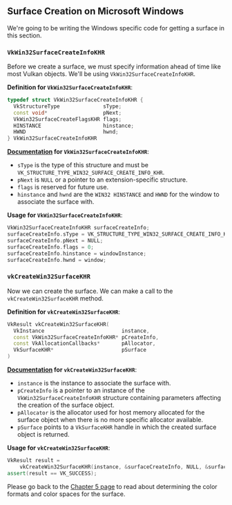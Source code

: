 ## Surface Creation on Microsoft Windows

We're going to be writing the Windows specific code for getting a surface in this section.

### `VkWin32SurfaceCreateInfoKHR`

Before we create a surface, we must specify information ahead of time like most Vulkan objects. We'll be using `VkWin32SurfaceCreateInfoKHR`.

**Definition for `VkWin32SurfaceCreateInfoKHR`**:

```cpp
typedef struct VkWin32SurfaceCreateInfoKHR {
  VkStructureType              sType;
  const void*                  pNext;
  VkWin32SurfaceCreateFlagsKHR flags;
  HINSTANCE                    hinstance;
  HWND                         hwnd;
} VkWin32SurfaceCreateInfoKHR
```

**[Documentation](https://www.khronos.org/registry/vulkan/specs/1.0-wsi_extensions/xhtml/vkspec.html#VkWin32SurfaceCreateInfoKHR) for `VkWin32SurfaceCreateInfoKHR`**:

- `sType` is the type of this structure and must be `VK_STRUCTURE_TYPE_WIN32_SURFACE_CREATE_INFO_KHR`.
- `pNext` is `NULL` or a pointer to an extension-specific structure.
- `flags` is reserved for future use.
- `hinstance` and `hwnd` are the `WIN32 HINSTANCE` and `HWND` for the window to associate the surface with.

**Usage for `VkWin32SurfaceCreateInfoKHR`**:

```cpp
VkWin32SurfaceCreateInfoKHR surfaceCreateInfo;
surfaceCreateInfo.sType = VK_STRUCTURE_TYPE_WIN32_SURFACE_CREATE_INFO_KHR;
surfaceCreateInfo.pNext = NULL;
surfaceCreateInfo.flags = 0;
surfaceCreateInfo.hinstance = windowInstance;
surfaceCreateInfo.hwnd = window;
```

### `vkCreateWin32SurfaceKHR`

Now we can create the surface. We can make a call to the `vkCreateWin32SurfaceKHR` method.

**Definition for `vkCreateWin32SurfaceKHR`**:

```cpp
VkResult vkCreateWin32SurfaceKHR(
  VkInstance                         instance,
  const VkWin32SurfaceCreateInfoKHR* pCreateInfo,
  const VkAllocationCallbacks*       pAllocator,
  VkSurfaceKHR*                      pSurface
)
```

**[Documentation](https://www.khronos.org/registry/vulkan/specs/1.0-wsi_extensions/xhtml/vkspec.html#vkCreateWin32SurfaceKHR) for `vkCreateWin32SurfaceKHR`**:

- `instance` is the instance to associate the surface with.
- `pCreateInfo` is a pointer to an instance of the `VkWin32SurfaceCreateInfoKHR` structure containing parameters affecting the creation of the surface object.
- `pAllocator` is the allocator used for host memory allocated for the surface object when there is no more specific allocator available.
- `pSurface` points to a `VkSurfaceKHR` handle in which the created surface object is returned.

**Usage for `vkCreateWin32SurfaceKHR`**:

```cpp
VkResult result =
    vkCreateWin32SurfaceKHR(instance, &surfaceCreateInfo, NULL, &surface);
assert(result == VK_SUCCESS);
```

Please go back to the [Chapter 5 page](./chap05.md) to read about determining the color formats and color spaces for the surface.
